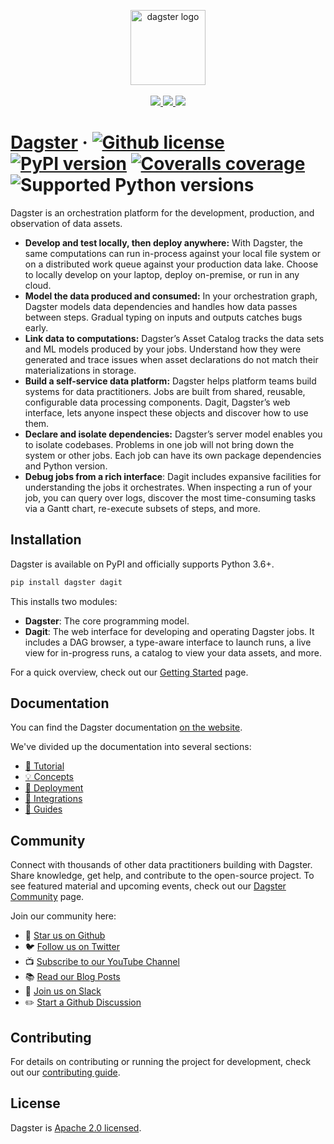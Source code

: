 <p align="center">
  <a target="_blank" href="https://dagster.io">
    <picture>
        <source media="(prefers-color-scheme: dark)" srcset="https://raw.githubusercontent.com/dagster-io/dagster/master/.github/dagster-logo-dark.svg">
        <img alt="dagster logo" src="https://raw.githubusercontent.com/dagster-io/dagster/master/.github/dagster-logo-light.svg" width="auto" height="120">
    </picture>
  </a>
  <br /><br />
  <a target="_blank" href="https://twitter.com/dagsterio">
    <img src="https://img.shields.io/twitter/follow/dagsterio?labelColor=4F43DD&color=163B36&logo=twitter&style=flat">
  </a>
  <a target="_blank" href="https://dagster.io/slack">
    <img src="https://dagster-slackin.herokuapp.com/badge.svg?bg=163B36">
  </a>
  <a target="_blank" href="https://github.com/dagster-io/dagster">
    <img src="https://img.shields.io/github/stars/dagster-io/dagster?labelColor=4F43DD&color=163B36&logo=github">
  </a>
</p>

# [Dagster](https://dagster.io/) &middot; [![Github license](https://img.shields.io/badge/License-Apache_2.0-blue.svg?label=license&labelColor=4F43DD&color=163B36)](https://github.com/dagster-io/dagster/blob/master/LICENSE) [![PyPI version](https://img.shields.io/pypi/v/dagster?labelColor=4F43DD&color=163B36)](https://pypi.org/project/dagster/) [![Coveralls coverage](https://img.shields.io/coveralls/github/dagster-io/dagster/master?labelColor=4F43DD&color=163B36)](https://coveralls.io/github/dagster-io/dagster?branch=master) ![Supported Python versions](https://img.shields.io/pypi/pyversions/dagster?labelColor=4F43DD&color=163B36)

Dagster is an orchestration platform for the development, production, and observation of data assets.

- **Develop and test locally, then deploy anywhere:** With Dagster, the same computations can run
in-process against your local file system or on a distributed work queue against your production
data lake. Choose to locally develop on your laptop, deploy on-premise, or run in any
cloud.
- **Model the data produced and consumed:** In your orchestration graph, Dagster models data
dependencies and handles how data passes between steps. Gradual typing on inputs and outputs catches
bugs early.
- **Link data to computations:** Dagster’s Asset Catalog tracks the data sets and ML models produced
by your jobs. Understand how they were generated and trace issues when asset declarations
do not match their materializations in storage.
- **Build a self-service data platform:** Dagster helps platform teams build systems for data
practitioners. Jobs are built from shared, reusable, configurable data processing components.
Dagit, Dagster’s web interface, lets anyone inspect these objects and discover how to use them.
- **Declare and isolate dependencies:** Dagster’s server model enables you to isolate codebases. Problems
in one job will not bring down the system or other jobs. Each job can have its own package
dependencies and Python version.
- **Debug jobs from a rich interface**: Dagit includes expansive facilities for understanding
the jobs it orchestrates. When inspecting a run of your job, you can query over logs, discover the
most time-consuming tasks via a Gantt chart, re-execute subsets of steps, and more.

## Installation

Dagster is available on PyPI and officially supports Python 3.6+.

```bash
pip install dagster dagit
```

This installs two modules:

- **Dagster**: The core programming model.
- **Dagit**: The web interface for developing and operating Dagster jobs. It includes a DAG browser,
a type-aware interface to launch runs, a live view for in-progress runs, a catalog to view your data
assets, and more.

For a quick overview, check out our [Getting Started](https://docs.dagster.io/getting-started) page.

## Documentation

You can find the Dagster documentation [on the website](https://docs.dagster.io).

We've divided up the documentation into several sections:

- [🌱 Tutorial](https://docs.dagster.io/tutorial/)
- [💡 Concepts](https://docs.dagster.io/concepts)
- [🚢 Deployment](https://docs.dagster.io/deployment)
- [🤝 Integrations](https://docs.dagster.io/integrations)
- [📖 Guides](https://docs.dagster.io/guides)

## Community

Connect with thousands of other data practitioners building with Dagster. Share knowledge, get help,
and contribute to the open-source project. To see featured material and upcoming events, check out
our [Dagster Community](https://dagster.io/community) page.

Join our community here:

- 🌟 [Star us on Github](https://github.com/dagster-io/dagster)
- 🐦 [Follow us on Twitter](https://twitter.com/dagsterio)
- 📺 [Subscribe to our YouTube Channel](https://www.youtube.com/channel/UCfLnv9X8jyHTe6gJ4hVBo9Q)
- 📚 [Read our Blog Posts](https://dagster.io/blog)
- 👋 [Join us on Slack](https://dagster.io/slack)
- ✏️ [Start a Github Discussion](https://github.com/dagster-io/dagster/discussions)

## Contributing

For details on contributing or running the project for development, check out our [contributing
guide](https://docs.dagster.io/community/contributing/).

## License

Dagster is [Apache 2.0 licensed](https://github.com/dagster-io/dagster/blob/master/LICENSE).
